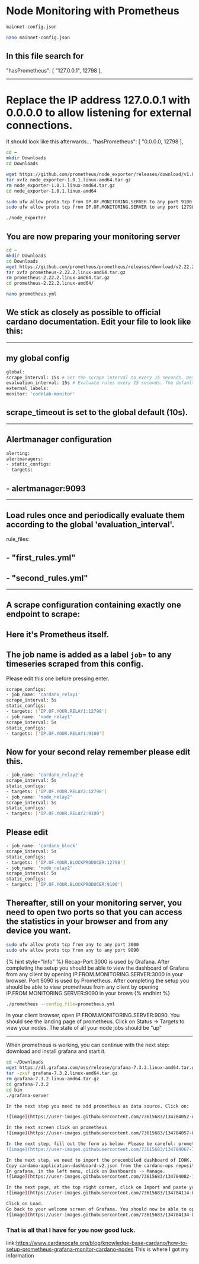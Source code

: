 # Node Monitoring with Prometheus

```bash
mainnet-config.json
```
```bash
nano mainnet-config.json
```
## In this file search for
"hasPrometheus": [
"127.0.0.1",
12798
],
________________________________________________________________________________________________
# Replace the IP address 127.0.0.1 with 0.0.0.0 to allow listening for external connections.
It should look like this afterwards... 
"hasPrometheus": [
"0.0.0.0,
12798
],

```bash
cd ~
mkdir Downloads
cd Downloads
```
```bash
wget https://github.com/prometheus/node_exporter/releases/download/v1.0.1/node_exporter-1.0.1.linux-amd64.tar.gz
tar xvfz node_exporter-1.0.1.linux-amd64.tar.gz
rm node_exporter-1.0.1.linux-amd64.tar.gz
cd node_exporter-1.0.1.linux-amd64
```
```bash
sudo ufw allow proto tcp from IP.OF.MONITORING.SERVER to any port 9100
sudo ufw allow proto tcp from IP.OF.MONITORING.SERVER to any port 12798
```
```bash
./node_exporter
```
## You are now preparing your monitoring server
```bash
cd ~
mkdir Downloads
cd Downloads
wget https://github.com/prometheus/prometheus/releases/download/v2.22.2/prometheus-2.22.2.linux-amd64.tar.gz
tar xvfz prometheus-2.22.2.linux-amd64.tar.gz
rm prometheus-2.22.2.linux-amd64.tar.gz
cd prometheus-2.22.2.linux-amd64/
```
```bash
nano prometheus.yml

```
## We stick as closely as possible to official cardano documentation. Edit your file to look like this:
________________________________________________________________________________________________
## my global config
```bash
global:
scrape_interval: 15s # Set the scrape interval to every 15 seconds. Default is every 1 minute.
evaluation_interval: 15s # Evaluate rules every 15 seconds. The default is every 1 minute.
external_labels:
monitor: 'codelab-monitor'
```
## scrape_timeout is set to the global default (10s).
________________________________________________________________________________________________
## Alertmanager configuration
```bash
alerting:
alertmanagers:
- static_configs:
- targets:
```
## - alertmanager:9093
________________________________________________________________________________________________
## Load rules once and periodically evaluate them according to the global 'evaluation_interval'.
rule_files:
## - "first_rules.yml"
## - "second_rules.yml"
________________________________________________________________________________________________
## A scrape configuration containing exactly one endpoint to scrape:
## Here it's Prometheus itself.
## The job name is added as a label `job=` to any timeseries scraped from this config.

Please edit this one before pressing enter.
```bash
scrape_configs:
- job_name: 'cardano_relay1'
scrape_interval: 5s
static_configs:
- targets: ['IP.OF.YOUR.RELAY1:12798']
- job_name: 'node_relay1' 
scrape_interval: 5s
static_configs:
- targets: ['IP.OF.YOUR.RELAY1:9100']
```
## Now for your second relay remember please edit this.
```bash
- job_name: 'cardano_relay2'e
scrape_interval: 5s
static_configs:
- targets: ['IP.OF.YOUR.RELAY2:12798']
- job_name: 'node_relay2' 
scrape_interval: 5s
static_configs:
- targets: ['IP.OF.YOUR.RELAY2:9100']
```
## Please edit
```bash
- job_name: 'cardano_block'
scrape_interval: 5s
static_configs:
- targets: ['IP.OF.YOUR.BLOCKPRODUCER:12798']
- job_name: 'node_relay2' 
scrape_interval: 5s
static_configs:
- targets: ['IP.OF.YOUR.BLOCKPRODUCER:9100']
```
## Thereafter, still on your monitoring server, you need to open two ports so that you can access the statistics in your browser and from any device you want.
```bash
sudo ufw allow proto tcp from any to any port 3000
sudo ufw allow proto tcp from any to any port 9090
```
{% hint style="Info" %}
Recap-Port 3000 is used by Grafana. After completing the setup you should be able to view the dashboard of Grafana from any client by opening IP.FROM.MONITORING.SERVER:3000 in your browser.
Port 9090 is used by Prometheus. After completing the setup you should be able to view prometheus from any client by opening IP.FROM.MONITORING.SERVER:9090 in your brows
{% endhint %}
```bash
./prometheus --config.file=prometheus.yml
```
In your client browser, open IP.FROM.MONITORING.SERVER:9090. You should see the landing page of prometheus. Click on Status -> Targets to view your nodes.
The state of all your node jobs should be "up"
________________________________________________________________________________________________________
When prometheus is working, you can continue with the next step: download and install grafana and start it.

```bash
cd ~/Downloads
wget https://dl.grafana.com/oss/release/grafana-7.3.2.linux-amd64.tar.gz
tar -zxvf grafana-7.3.2.linux-amd64.tar.gz
rm grafana-7.3.2.linux-amd64.tar.gz
cd grafana-7.3.2
cd bin
./grafana-server
```
```bash
In the next step you need to add prometheus as data source. Click on:

![image](https://user-images.githubusercontent.com/73615683/134784052-d363489a-e919-46e9-ad23-5bc3a658d707.png)

```
```bash
In the next screen click on prometheus
![image](https://user-images.githubusercontent.com/73615683/134784057-885e1f5f-5c67-406a-9980-d07e11bb46e4.png)

```
```bash
In the next step, fill out the form as below. Please be careful: prometheus must be written lowercase! Otherwise your dashboard won't work!
![image](https://user-images.githubusercontent.com/73615683/134784067-7932c965-2acd-4d6b-b763-46694860c6a1.png)

```
```bash
In the next step, we need to import the precombiled dashboard of IOHK.
Copy cardano-application-dashboard-v2.json from the cardano-ops repository to your clipboard.
In grafana, in the left menu, click on Dashboards -> Manage.
![image](https://user-images.githubusercontent.com/73615683/134784082-111a3bcf-20be-49a6-913e-63dba902e2de.png)

```
```bash
In the next page, at the top right corner, click on Import and paste your clipboard to the textarea appearing in the next screen..
![image](https://user-images.githubusercontent.com/73615683/134784114-054428db-a754-4f1d-adb6-6a00d525357f.png)

```
```bash
Click on Load.
Go back to your welcome screen of Grafana. You should now be able to open your metrics by clicking Cardano: Application metrics v2.
![image](https://user-images.githubusercontent.com/73615683/134784134-85ba2a27-1da7-46f2-ab09-e00abe7fbf39.png)
```





### That is all that I have for you now good luck.


link:https://www.cardanocafe.org/blog/knowledge-base-cardano/how-to-setup-prometheus-grafana-monitor-cardano-nodes
This is where I got my information
